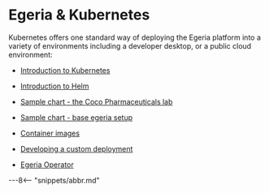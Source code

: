<!-- SPDX-License-Identifier: CC-BY-4.0 -->
<!-- Copyright Contributors to the ODPi Egeria project. -->
# Egeria & Kubernetes

Kubernetes offers one standard way of deploying the Egeria platform into a variety of environments including a developer desktop, or a public cloud environment:

* [Introduction to Kubernetes](k8s.md)
 
* [Introduction to Helm](helm.md)
 
* [Sample chart - the Coco Pharmaceuticals lab](chart_lab.md)

* [Sample chart - base egeria setup](chart_base.md)

* [Container images](container-images.md)

* [Developing a custom deployment](custom_deployment.md)

* [Egeria Operator](operator.md)

---8<-- "snippets/abbr.md"


